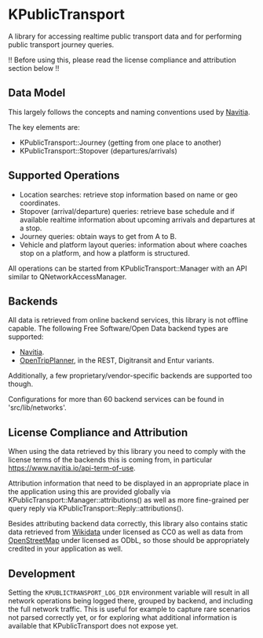 # KPublicTransport

A library for accessing realtime public transport data and for performing
public transport journey queries.

!! Before using this, please read the license compliance and attribution section below !!

## Data Model

This largely follows the concepts and naming conventions used by [Navitia](https://navitia.io).

The key elements are:

* KPublicTransport::Journey (getting from one place to another)
* KPublicTransport::Stopover (departures/arrivals)

## Supported Operations

* Location searches: retrieve stop information based on name or geo coordinates.
* Stopover (arrival/departure) queries: retrieve base schedule and if available realtime information
  about upcoming arrivals and departures at a stop.
* Journey queries: obtain ways to get from A to B.
* Vehicle and platform layout queries: information about where coaches stop on a platform,
and how a platform is structured.

All operations can be started from KPublicTransport::Manager with an API similar to
QNetworkAccessManager.

## Backends

All data is retrieved from online backend services, this library is not offline capable.
The following Free Software/Open Data backend types are supported:
* [Navitia](https://navitia.io).
* [OpenTripPlanner](http://opentripplanner.org), in the REST, Digitransit and Entur variants.

Additionally, a few proprietary/vendor-specific backends are supported too though.

Configurations for more than 60 backend services can be found in 'src/lib/networks'.

## License Compliance and Attribution

When using the data retrieved by this library you need to comply with the license
terms of the backends this is coming from, in particular https://www.navitia.io/api-term-of-use.

Attribution information that need to be displayed in an appropriate place in the
application using this are provided globally via KPublicTransport::Manager::attributions()
as well as more fine-grained per query reply via KPublicTransport::Reply::attributions().

Besides attributing backend data correctly, this library also contains static data
retrieved from [Wikidata](https://wikidata.org) under licensed as CC0 as well as data
from [OpenStreetMap](https://openstreetmap.org) under licensed as ODbL, so those should
be appropriately credited in your application as well.

## Development

Setting the `KPUBLICTRANSPORT_LOG_DIR` environment variable will result in all network operations
being logged there, grouped by backend, and including the full network traffic. This is useful for
example to capture rare scenarios not parsed correctly yet, or for exploring what additional information
is available that KPublicTransport does not expose yet.
